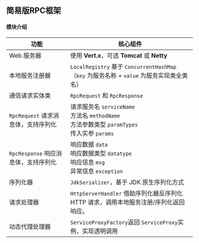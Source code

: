 ## 简易版RPC框架

#### 模块介绍

| **功能**                             | **核心组件**                                                 |
| ------------------------------------ | ------------------------------------------------------------ |
| Web 服务器                           | 使用 **Vert.x**，可选 **Tomcat** 或 **Netty**                |
| 本地服务注册器                       | `LocalRegistry` 基于 `ConcurrentHashMap` （`key` 为服务名称 + `value` 为服务实现类全类名） |
| 通信请求实体类                       | `RpcRequest` 和 `RpcResponse`                                |
| `RpcRequest` 请求消息体，支持序列化  | 请求服务名 `serviceName` <br />方法名 `methodName` <br />方法参数类型 `paramTypes` <br />传入实参 `params` |
| `RpcResponse` 响应消息体，支持序列化 | 响应数据 `data` <br />响应数据类型 `datatype` <br />响应信息 `msg` <br />异常信息 `exception` |
| 序列化器                             | `JdkSerializer`，基于 JDK 原生序列化方式                     |
| 请求处理器                           | `HttpServerHandler` 借助序列化器反序列化 HTTP 请求，调用本地服务注册/序列化返回响应。 |
| 动态代理处理器                       | `ServiceProxyFactory`返回 `ServiceProxy`实例，实现透明调用   |

